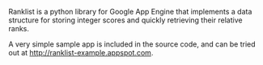 Ranklist is a python library for Google App Engine that implements a
data structure for storing integer scores and quickly retrieving their
relative ranks.

A very simple sample app is included in the source code, and can be tried out at http://ranklist-example.appspot.com.